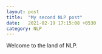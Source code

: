 ```yaml
---
layout: post
title:  "My second NLP post"
date:   2021-02-19 17:15:08 +0530
category: NLP
---
```


Welcome to the land of NLP.

